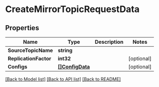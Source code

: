 # CreateMirrorTopicRequestData

## Properties

Name | Type | Description | Notes
------------ | ------------- | ------------- | -------------
**SourceTopicName** | **string** |  | 
**ReplicationFactor** | **int32** |  | [optional] 
**Configs** | [**[]ConfigData**](ConfigData.md) |  | [optional] 

[[Back to Model list]](../README.md#documentation-for-models) [[Back to API list]](../README.md#documentation-for-api-endpoints) [[Back to README]](../README.md)


